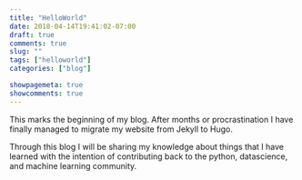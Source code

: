 ```yaml
---
title: "HelloWorld"
date: 2018-04-14T19:41:02-07:00
draft: true
comments: true
slug: ""
tags: ["helloworld"]
categories: ["blog"]

showpagemeta: true
showcomments: true
---
```


This marks the beginning of my blog. After months or procrastination I have finally managed to migrate my website from Jekyll to Hugo.

Through this blog I will be sharing my knowledge about things that I have learned with the intention of contributing back to the python, datascience, and machine learning community.

